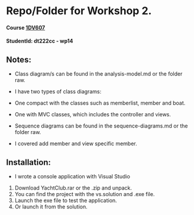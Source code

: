 # Repo/Folder for Workshop 2.
#### Course [1DV607](https://coursepress.lnu.se/kurs/objektorienterad-analys-och-design-med-uml/workshops-2/workshop-2-design/)
#### StudentId: dt222cc - wp14

## Notes:
- Class diagram/s can be found in the analysis-model.md or the folder raw.
- I have two types of class diagrams:
 - One compact with the classes such as memberlist, member and boat.
 - One with MVC classes, which includes the controller and views.

- Sequence diagrams can be found in the sequence-diagrams.md or the folder raw.
 - I covered add member and view specific member.

## Installation:
- I wrote a console application with Visual Studio

1. Download YachtClub.rar or the .zip and unpack.
2. You can find the project with the vs.solution and .exe file.
3. Launch the exe file to test the application.
4. Or launch it from the solution.